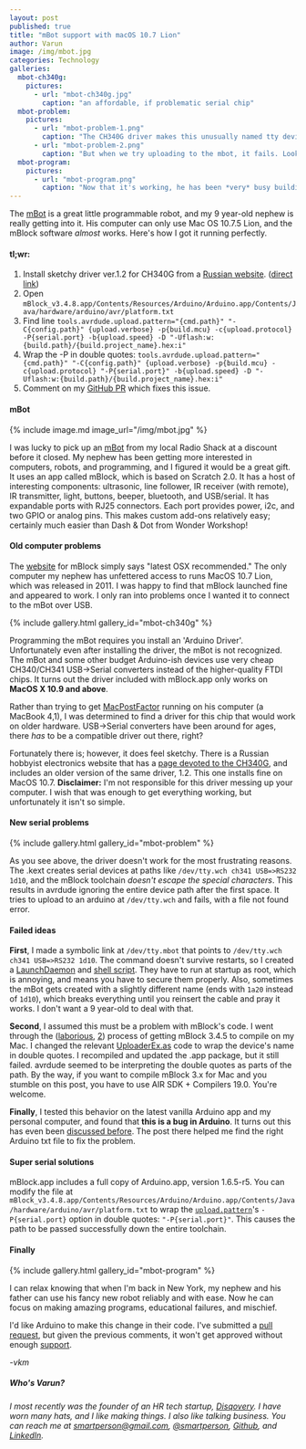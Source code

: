 ```yaml
---
layout: post
published: true
title: "mBot support with macOS 10.7 Lion"
author: Varun
image: /img/mbot.jpg
categories: Technology
galleries:
  mbot-ch340g:
    pictures:
      - url: "mbot-ch340g.jpg"
        caption: "an affordable, if problematic serial chip"
  mbot-problem:
    pictures:
      - url: "mbot-problem-1.png"
        caption: "The CH340G driver makes this unusually named tty device."
      - url: "mbot-problem-2.png"
        caption: "But when we try uploading to the mbot, it fails. Look at that device name though: where did the rest of it go?"
  mbot-program:
    pictures:
      - url: "mbot-program.png"
        caption: "Now that it's working, he has been *very* busy building some cool programs, all on his own."
---
```


The [mBot](http://www.makeblock.com/product/mbot-robot-kit) is a great little programmable robot, and my 9 year-old nephew is really getting into it. His computer can only use Mac OS 10.7.5 Lion, and the mBlock software *almost* works. Here's how I got it running perfectly.

#### tl;wr:

1. Install sketchy driver ver.1.2 for CH340G from a [Russian website](http://www.5v.ru/ch340g.htm). ([direct link](http://www.5v.ru/zip/ch341ser_mac(v12).zip))
1. Open `mBlock_v3.4.8.app/Contents/Resources/Arduino/Arduino.app/Contents/Java/hardware/arduino/avr/platform.txt`
2. Find line `tools.avrdude.upload.pattern="{cmd.path}" "-C{config.path}" {upload.verbose} -p{build.mcu} -c{upload.protocol} -P{serial.port} -b{upload.speed} -D "-Uflash:w:{build.path}/{build.project_name}.hex:i"`
3. Wrap the -P in double quotes: `tools.avrdude.upload.pattern="{cmd.path}" "-C{config.path}" {upload.verbose} -p{build.mcu} -c{upload.protocol} "-P{serial.port}" -b{upload.speed} -D "-Uflash:w:{build.path}/{build.project_name}.hex:i"`
5. Comment on my [GitHub PR](https://github.com/arduino/Arduino/pull/6383) which fixes this issue.

#### mBot

{% include image.md image_url="/img/mbot.jpg" %}

I was lucky to pick up an [mBot](http://www.makeblock.com/product/mbot-robot-kit) from my local Radio Shack at a discount before it closed. My nephew has been getting more interested in computers, robots, and programming, and I figured it would be a great gift. It uses an app called mBlock, which is based on Scratch 2.0. It has a host of interesting components: ultrasonic, line follower, IR receiver (with remote), IR transmitter, light, buttons, beeper, bluetooth, and USB/serial. It has expandable ports with RJ25 connectors. Each port provides power, i2c, and two GPIO or analog pins. This makes custom add-ons relatively easy; certainly much easier than Dash & Dot from Wonder Workshop!

#### Old computer problems

The [website](http://www.mblock.cc/download/) for mBlock simply says "latest OSX recommended." The only computer my nephew has unfettered access to runs MacOS 10.7 Lion, which was released in 2011. I was happy to find that mBlock launched fine and appeared to work. I only ran into problems once I wanted it to connect to the mBot over USB.

{% include gallery.html gallery_id="mbot-ch340g" %}

Programming the mBot requires you install an 'Arduino Driver'. Unfortunately even after installing the driver, the mBot is not recognized. The mBot and some other budget Arduino-ish devices use very cheap CH340/CH341 USB->Serial converters instead of the higher-quality FTDI chips. It turns out the driver included with mBlock.app only works on **MacOS X 10.9 and above**.

Rather than trying to get [MacPostFactor](http://www.osxhackers.net/macpostfactor.html) running on his computer (a MacBook 4,1), I was determined to find a driver for this chip that would work on older hardware. USB->Serial converters have been around for ages, there *has* to be a compatible driver out there, right?

Fortunately there is; however, it does feel sketchy. There is a Russian hobbyist electronics website that has a [page devoted to the CH340G](http://www.5v.ru/ch340g.htm), and includes an older version of the same driver, 1.2. This one installs fine on MacOS 10.7. **Disclaimer:** I'm not responsible for this driver messing up your computer. I wish that was enough to get everything working, but unfortunately it isn't so simple.

#### New serial problems

{% include gallery.html gallery_id="mbot-problem" %}

As you see above, the driver doesn't work for the most frustrating reasons. The .kext creates serial devices at paths like `/dev/tty.wch ch341 USB=>RS232 1d10`, and the mBlock toolchain *doesn't escape the special characters*. This results in avrdude ignoring the entire device path after the first space. It tries to upload to an arduino at `/dev/tty.wch` and fails, with a file not found error.

#### Failed ideas

**First**, I made a symbolic link at `/dev/tty.mbot` that points to `/dev/tty.wch ch341 USB=>RS232 1d10`. The command doesn't survive restarts, so I created a [LaunchDaemon](https://gist.github.com/smartperson/d4c143525234befca0953adcf4c24983) and [shell script](https://gist.github.com/smartperson/739a0ea863cd965fddd87f263bf034ba). They have to run at startup as root, which is annoying, and means you have to secure them properly. Also, sometimes the mBot gets created with a slightly different name (ends with `1a20` instead of `1d10`), which breaks everything until you reinsert the cable and pray it works. I don't want a 9 year-old to deal with that.

**Second**, I assumed this must be a problem with mBlock's code. I went through the ([laborious](https://github.com/Makeblock-official/mBlock/issues/46), [2](http://forum.makeblock.com/t/compiling-giyhub-3-4-5-release-no-serial-ports/6987)) process of getting mBlock 3.4.5 to compile on my Mac. I changed the relevant [UploaderEx.as](https://github.com/Makeblock-official/mBlock/blob/b7522d3fc76a8cf27485e5dbe93cba20b05eb15c/src/extensions/UploaderEx.as#L52) code to wrap the device's name in double quotes. I recompiled and updated the .app package, but it still failed. avrdude seemed to be interpreting the double quotes as parts of the path. By the way, if you want to compile mBlock 3.x for Mac and you stumble on this post, you have to use AIR SDK + Compilers 19.0. You're welcome.

**Finally**, I tested this behavior on the latest vanilla Arduino app and my personal computer, and found that **this is a bug in Arduino**. It turns out this has even been [discussed before](https://github.com/arduino/Arduino/issues/3693). The post there helped me find the right Arduino txt file to fix the problem.

#### Super serial solutions

mBlock.app includes a full copy of Arduino.app, version 1.6.5-r5. You can modify the file at `mBlock_v3.4.8.app/Contents/Resources/Arduino/Arduino.app/Contents/Java/hardware/arduino/avr/platform.txt` to wrap the [`upload.pattern`](https://github.com/arduino/Arduino/blob/8d955c8be12731a4df7064e04606399c2cdad03b/hardware/arduino/avr/platform.txt#L105)'s `-P{serial.port}` option in double quotes: `"-P{serial.port}"`. This causes the path to be passed successfully down the entire toolchain.

#### Finally

{% include gallery.html gallery_id="mbot-program" %}

I can relax knowing that when I'm back in New York, my nephew and his father can use his fancy new robot reliably and with ease. Now he can focus on making amazing programs, educational failures, and mischief.

I'd like Arduino to make this change in their code. I've submitted a [pull request](https://github.com/arduino/Arduino/pull/6383), but given the previous comments, it won't get approved without enough [support](https://github.com/arduino/Arduino/issues/3693).

*-vkm*

##### Who's Varun?

_I most recently was the founder of an HR tech startup, [Disqovery](http://disqovery.com). I have worn many hats, and I like making things. I also like talking business. You can reach me at [smartperson@gmail.com](mailto:smartperson@gmail.com), [@smartperson](https://twitter.com/smartperson), [Github](https://github.com/smartperson), and [LinkedIn](https://linkedin.com/in/varunkmehta)._